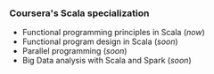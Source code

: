 ### Coursera's Scala specialization

- Functional programming principles in Scala (*now*)
- Functional program design in Scala (*soon*)
- Parallel programming (*soon*)
- Big Data analysis with Scala and Spark (*soon*)